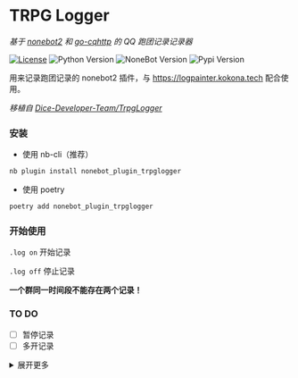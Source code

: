 # TRPG Logger

*基于 [nonebot2](https://github.com/nonebot/nonebot2) 和 [go-cqhttp](https://github.com/Mrs4s/go-cqhttp) 的 QQ 跑团记录记录器*

[![License](https://img.shields.io/github/license/thereisnodice/TRPGLogger)](LICENSE)
![Python Version](https://img.shields.io/badge/python-3.7.3+-blue.svg)
![NoneBot Version](https://img.shields.io/badge/nonebot-2.0.0.a11+-red.svg)
![Pypi Version](https://img.shields.io/pypi/v/nonebot-plugin-trpglogger.svg)

用来记录跑团记录的 nonebot2 插件，与 <https://logpainter.kokona.tech> 配合使用。

*移植自 [Dice-Developer-Team/TrpgLogger](https://github.com/Dice-Developer-Team/TrpgLogger)*

### 安装

* 使用 nb-cli（推荐）  

```bash
nb plugin install nonebot_plugin_trpglogger
```

* 使用 poetry

```bash
poetry add nonebot_plugin_trpglogger
```

### 开始使用

`.log on` 开始记录

`.log off` 停止记录

**一个群同一时间段不能存在两个记录！**

### TO DO

- [ ] 暂停记录
- [ ] 多开记录

<details>
<summary>展开更多</summary>

### 原理

与 [Dice-Developer-Team/TrpgLogger](https://github.com/Dice-Developer-Team/TrpgLogger) 一样，使用 AWS S3 进行储存（目前为了与 Logpainter 对接，是直接用溯洄的公共 bucket ）。

### Bug

- [x] go-cqhttp 无法记录机器人本身发出的消息（即无法记录掷骰）  
    **请确保 go-cqhttp 的 `enable_self_message` 设置为 true**
- [ ] 在记录时间超过 24 小时后，如果上传文件失败会阻塞线程  
    **如何解决:** 待定

</details>
